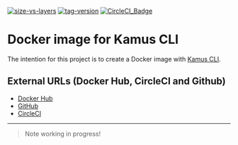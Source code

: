 [![size-vs-layers](https://images.microbadger.com/badges/image/lozanomatheus/docker_kamus_cli:0.2.8-6.svg)](https://microbadger.com/images/lozanomatheus/docker_kamus_cli:0.2.8-6 "Size vs Layers")
[![tag-version](https://images.microbadger.com/badges/version/lozanomatheus/docker_kamus_cli:0.2.8-6.svg)](https://microbadger.com/images/lozanomatheus/docker_kamus_cli:0.2.8-6 "Tag Version")
[![CircleCI_Badge](https://img.shields.io/circleci/build/github/LozanoMatheus/docker_kamus_cli/master.svg?style=plastic)](https://circleci.com/gh/LozanoMatheus/docker_kamus_cli/tree/master)

# Docker image for Kamus CLI

The intention for this project is to create a Docker image with [Kamus CLI](https://github.com/Soluto/kamus).

## External URLs (Docker Hub, CircleCI and Github)

* [Docker Hub](https://hub.docker.com/r/lozanomatheus/kamus_cli)
* [GitHub](https://github.com/LozanoMatheus/docker_kamus_cli)
* [CircleCI](https://circleci.com/gh/LozanoMatheus/docker_kamus_cli)

---

> Note working in progress!
